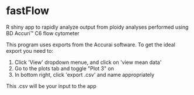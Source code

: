 # fastFlow
R shiny app to rapidly analyze output from ploidy analyses performed using BD Accuri™ C6 flow cytometer

This program uses exports from the Accurai software. To get the ideal export you need to:

1) Click 'View' dropdown menue, and click on 'view mean data'
2) Go to the plots tab and toggle "Plot 3" on 
3) In bottom right, click 'export .csv' and name appropriately

This .csv will be your input to the app